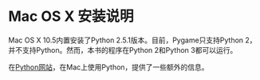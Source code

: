 # Mac OS X 安装说明

Mac OS X 10.5内置安装了Python 2.5.1版本。目前，Pygame只支持Python 2，并不支持Python。然而，本书的程序在Python 2和Python 3都可以运行。

在[Python网站](http://docs.python.org/dev/using/mac.html)，在Mac上使用Python，提供了一些额外的信息。